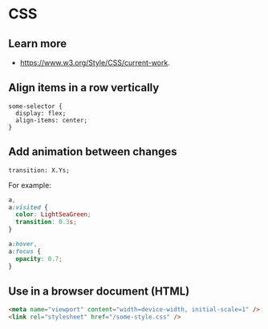 # CSS

## Learn more

- https://www.w3.org/Style/CSS/current-work.

## Align items in a row vertically

```
some-selector {
  display: flex;
  align-items: center;
}
```

## Add animation between changes

```
transition: X.Ys;
```

For example:

```css
a,
a:visited {
  color: LightSeaGreen;
  transition: 0.3s;
}

a:hover,
a:focus {
  opacity: 0.7;
}
```

## Use in a browser document (HTML)

```html
<meta name="viewport" content="width=device-width, initial-scale=1" />
<link rel="stylesheet" href="/some-style.css" />
```
